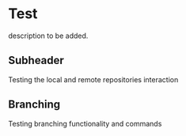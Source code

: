 # Test

description to be added.

## Subheader

Testing the local and remote repositories interaction

## Branching

Testing branching functionality and commands